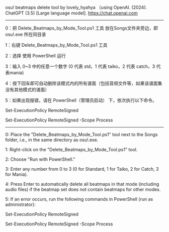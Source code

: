 osu! beatmaps delete tool by lovely_hyahya （using OpenAI. (2024). ChatGPT (3.5) [Large language model]. https://chat.openai.com

-------------------------------------------------------------------------------------

0：把 Delete_Beatmaps_by_Mode_Tool.ps1 工具 放在Songs文件夹旁边，即 osu!.exe 所在同目录

1：右键 Delete_Beatmaps_by_Mode_Tool.ps1 工具

2：选择 使用 PowerShell 运行

3：输入 0~3 中的任意一个数字 (0 代表 std，1 代表 taiko，2 代表 catch，3 代表mania)

4：按下回车即可自动删除该模式内的所有谱面（包括音频文件等，如果该谱面集没有其他模式的谱面）

5：如果出现报错，请在 PowerShell（管理员启动） 下，依次执行以下命令。

Set-ExecutionPolicy RemoteSigned

Set-ExecutionPolicy RemoteSigned -Scope Process

-------------------------------------------------------------------------------------

0: Place the "Delete_Beatmaps_by_Mode_Tool.ps1" tool next to the Songs folder, i.e., in the same directory as osu!.exe.

1: Right-click on the "Delete_Beatmaps_by_Mode_Tool.ps1" tool.

2: Choose "Run with PowerShell."

3: Enter any number from 0 to 3 (0 for Standard, 1 for Taiko, 2 for Catch, 3 for Mania).

4: Press Enter to automatically delete all beatmaps in that mode (including audio files) if the beatmap set does not contain beatmaps for other modes.

5: If an error occurs, run the following commands in PowerShell (run as administrator):

Set-ExecutionPolicy RemoteSigned

Set-ExecutionPolicy RemoteSigned -Scope Process

